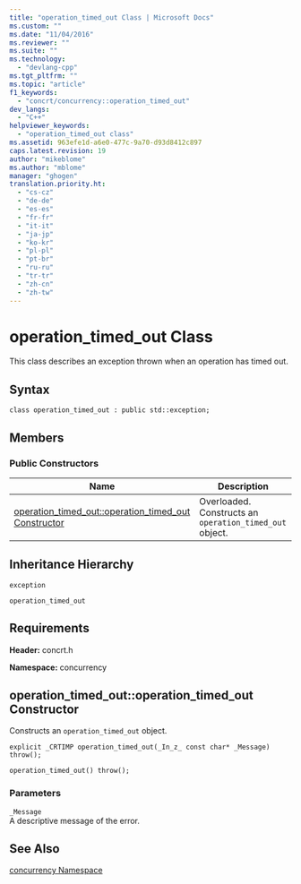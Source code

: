```yaml
---
title: "operation_timed_out Class | Microsoft Docs"
ms.custom: ""
ms.date: "11/04/2016"
ms.reviewer: ""
ms.suite: ""
ms.technology: 
  - "devlang-cpp"
ms.tgt_pltfrm: ""
ms.topic: "article"
f1_keywords: 
  - "concrt/concurrency::operation_timed_out"
dev_langs: 
  - "C++"
helpviewer_keywords: 
  - "operation_timed_out class"
ms.assetid: 963efe1d-a6e0-477c-9a70-d93d8412c897
caps.latest.revision: 19
author: "mikeblome"
ms.author: "mblome"
manager: "ghogen"
translation.priority.ht: 
  - "cs-cz"
  - "de-de"
  - "es-es"
  - "fr-fr"
  - "it-it"
  - "ja-jp"
  - "ko-kr"
  - "pl-pl"
  - "pt-br"
  - "ru-ru"
  - "tr-tr"
  - "zh-cn"
  - "zh-tw"
---
```

# operation_timed_out Class
This class describes an exception thrown when an operation has timed out.  
  
## Syntax  
  
```
class operation_timed_out : public std::exception;
```  
  
## Members  
  
### Public Constructors  
  
|Name|Description|  
|----------|-----------------|  
|[operation_timed_out::operation_timed_out Constructor](#ctor)|Overloaded. Constructs an `operation_timed_out` object.|  
  
## Inheritance Hierarchy  
 `exception`  
  
 `operation_timed_out`  
  
## Requirements  
 **Header:** concrt.h  
  
 **Namespace:** concurrency  
  
##  <a name="ctor"></a>  operation_timed_out::operation_timed_out Constructor  
 Constructs an `operation_timed_out` object.  
  
```
explicit _CRTIMP operation_timed_out(_In_z_ const char* _Message) throw();

operation_timed_out() throw();
```  
  
### Parameters  
 `_Message`  
 A descriptive message of the error.  
  
## See Also  
 [concurrency Namespace](concurrency-namespace.md)
